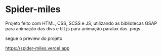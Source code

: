 ﻿# Spider-miles

Projeto feito com HTML, CSS, SCSS e JS, utilizando as bibliotecas GSAP para animação das divs e tilt.js para animação paralax das .pngs

segue o preview do projeto 

https://spider-miles.vercel.app
